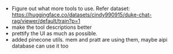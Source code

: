 - Figure out what more tools to use. Refer dataset: https://huggingface.co/datasets/cindy990915/duke-chat-rag/viewer/default/train?p=1
- make the tool descriptions better
- prettify the UI as much as possible.
- added pinecone utils. mem and pratt are using them, maybe aipi database can use it too